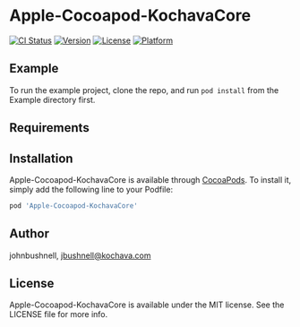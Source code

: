 # Apple-Cocoapod-KochavaCore

[![CI Status](https://img.shields.io/travis/johnbushnell/Apple-Cocoapod-KochavaCore.svg?style=flat)](https://travis-ci.org/johnbushnell/Apple-Cocoapod-KochavaCore)
[![Version](https://img.shields.io/cocoapods/v/Apple-Cocoapod-KochavaCore.svg?style=flat)](https://cocoapods.org/pods/Apple-Cocoapod-KochavaCore)
[![License](https://img.shields.io/cocoapods/l/Apple-Cocoapod-KochavaCore.svg?style=flat)](https://cocoapods.org/pods/Apple-Cocoapod-KochavaCore)
[![Platform](https://img.shields.io/cocoapods/p/Apple-Cocoapod-KochavaCore.svg?style=flat)](https://cocoapods.org/pods/Apple-Cocoapod-KochavaCore)

## Example

To run the example project, clone the repo, and run `pod install` from the Example directory first.

## Requirements

## Installation

Apple-Cocoapod-KochavaCore is available through [CocoaPods](https://cocoapods.org). To install
it, simply add the following line to your Podfile:

```ruby
pod 'Apple-Cocoapod-KochavaCore'
```

## Author

johnbushnell, jbushnell@kochava.com

## License

Apple-Cocoapod-KochavaCore is available under the MIT license. See the LICENSE file for more info.
